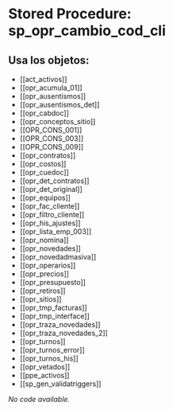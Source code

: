 # Stored Procedure: sp_opr_cambio_cod_cli

## Usa los objetos:
- [[act_activos]]
- [[opr_acumula_01]]
- [[opr_ausentismos]]
- [[opr_ausentismos_det]]
- [[opr_cabdoc]]
- [[opr_conceptos_sitio]]
- [[OPR_CONS_001]]
- [[OPR_CONS_003]]
- [[OPR_CONS_009]]
- [[opr_contratos]]
- [[opr_costos]]
- [[opr_cuedoc]]
- [[opr_det_contratos]]
- [[opr_det_original]]
- [[opr_equipos]]
- [[opr_fac_cliente]]
- [[opr_filtro_cliente]]
- [[opr_his_ajustes]]
- [[opr_lista_emp_003]]
- [[opr_nomina]]
- [[opr_novedades]]
- [[opr_novedadmasiva]]
- [[opr_operarios]]
- [[opr_precios]]
- [[opr_presupuesto]]
- [[opr_retiros]]
- [[opr_sitios]]
- [[opr_tmp_facturas]]
- [[opr_tmp_interface]]
- [[opr_traza_novedades]]
- [[opr_traza_novedades_2]]
- [[opr_turnos]]
- [[opr_turnos_error]]
- [[opr_turnos_his]]
- [[opr_vetados]]
- [[ppe_activos]]
- [[sp_gen_validatriggers]]

*No code available.*
